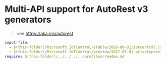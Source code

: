 # Multi-API support for AutoRest v3 generators

> see https://aka.ms/autorest

``` yaml $(enable-multi-api)
input-file:
  - $(this-folder)/Microsoft.IoTCentral/stable/2018-09-01/iotcentral.json
  - $(this-folder)/Microsoft.IoTCentral/preview/2017-07-01-privatepreview/iotcentral.json
require: $(this-folder)/../../../../profiles/readme.md
```
